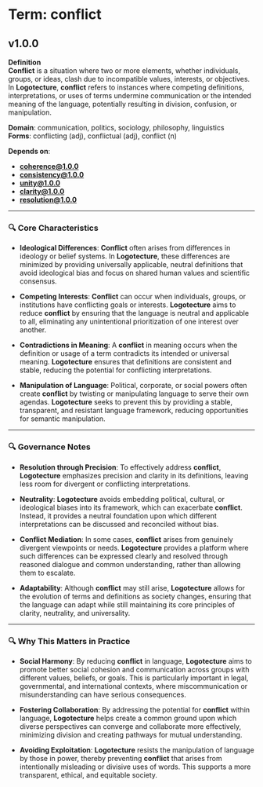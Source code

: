# Term: conflict

## v1.0.0

**Definition**  
**Conflict** is a situation where two or more elements, whether individuals, groups, or ideas, clash due to incompatible values, interests, or objectives. In **Logotecture**, **conflict** refers to instances where competing definitions, interpretations, or uses of terms undermine communication or the intended meaning of the language, potentially resulting in division, confusion, or manipulation.

**Domain**: communication, politics, sociology, philosophy, linguistics  
**Forms**: conflicting (adj), conflictual (adj), conflict (n)

**Depends on**:  
- **coherence@1.0.0**  
- **consistency@1.0.0**  
- **unity@1.0.0**  
- **clarity@1.0.0**  
- **resolution@1.0.0**

---

### 🔍 Core Characteristics

- **Ideological Differences**: **Conflict** often arises from differences in ideology or belief systems. In **Logotecture**, these differences are minimized by providing universally applicable, neutral definitions that avoid ideological bias and focus on shared human values and scientific consensus.

- **Competing Interests**: **Conflict** can occur when individuals, groups, or institutions have conflicting goals or interests. **Logotecture** aims to reduce **conflict** by ensuring that the language is neutral and applicable to all, eliminating any unintentional prioritization of one interest over another.

- **Contradictions in Meaning**: A **conflict** in meaning occurs when the definition or usage of a term contradicts its intended or universal meaning. **Logotecture** ensures that definitions are consistent and stable, reducing the potential for conflicting interpretations.

- **Manipulation of Language**: Political, corporate, or social powers often create **conflict** by twisting or manipulating language to serve their own agendas. **Logotecture** seeks to prevent this by providing a stable, transparent, and resistant language framework, reducing opportunities for semantic manipulation.

---

### 🔍 Governance Notes

- **Resolution through Precision**: To effectively address **conflict**, **Logotecture** emphasizes precision and clarity in its definitions, leaving less room for divergent or conflicting interpretations.

- **Neutrality**: **Logotecture** avoids embedding political, cultural, or ideological biases into its framework, which can exacerbate **conflict**. Instead, it provides a neutral foundation upon which different interpretations can be discussed and reconciled without bias.

- **Conflict Mediation**: In some cases, **conflict** arises from genuinely divergent viewpoints or needs. **Logotecture** provides a platform where such differences can be expressed clearly and resolved through reasoned dialogue and common understanding, rather than allowing them to escalate.

- **Adaptability**: Although **conflict** may still arise, **Logotecture** allows for the evolution of terms and definitions as society changes, ensuring that the language can adapt while still maintaining its core principles of clarity, neutrality, and universality.

---

### 🔍 Why This Matters in Practice

- **Social Harmony**: By reducing **conflict** in language, **Logotecture** aims to promote better social cohesion and communication across groups with different values, beliefs, or goals. This is particularly important in legal, governmental, and international contexts, where miscommunication or misunderstanding can have serious consequences.

- **Fostering Collaboration**: By addressing the potential for **conflict** within language, **Logotecture** helps create a common ground upon which diverse perspectives can converge and collaborate more effectively, minimizing division and creating pathways for mutual understanding.

- **Avoiding Exploitation**: **Logotecture** resists the manipulation of language by those in power, thereby preventing **conflict** that arises from intentionally misleading or divisive uses of words. This supports a more transparent, ethical, and equitable society.
